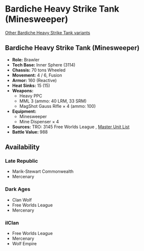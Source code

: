 # Bardiche Heavy Strike Tank (Minesweeper) 

[Other Bardiche Heavy Strike Tank variants](../bardiche_heavy_strike_tank.md) 

## Bardiche Heavy Strike Tank (Minesweeper) 

- **Role:** Brawler 
- **Tech Base:** Inner Sphere (3114) 
- **Chassis:** 70 tons Wheeled 
- **Movement:** 4 / 6, Fusion 
- **Armor:** 160 (Reactive) 
- **Heat Sinks:** 15 (15) 
- **Weapons:** 
  - Heavy PPC 
  - MML 3 (ammo: 40 LRM, 33 SRM) 
  - MagShot Gauss Rifle × 4 (ammo: 100) 
- **Equipment:** 
  - Minesweeper 
  - Mine Dispenser × 4 
- **Sources:** TRO: 3145 Free Worlds League , [Master Unit List](http://masterunitlist.info/Unit/Details/6497) 
- **Battle Value:** 988 

## Availability 

### Late Republic 

- Marik-Stewart Commonwealth 
- Mercenary 

### Dark Ages 

- Clan Wolf 
- Free Worlds League 
- Mercenary 

### ilClan 

- Free Worlds League 
- Mercenary 
- Wolf Empire 

